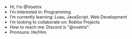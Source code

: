 -  Hi, I’m @Voetrix
-  I’m interested in: Programming
-  I’m currently learning: Luau, JavaScript. Web Development
-  I’m looking to collaborate on: Roblox Projects
-  How to reach me: Discord is "@voetrix".
-  Pronouns: He/Him
<!--  Fun fact: Imagine a fun fact.

<!---
Voetrix/Voetrix is a ✨ special ✨ repository because its `README.md` (this file) appears on your GitHub profile.
You can click the Preview link to take a look at your changes.
--->

